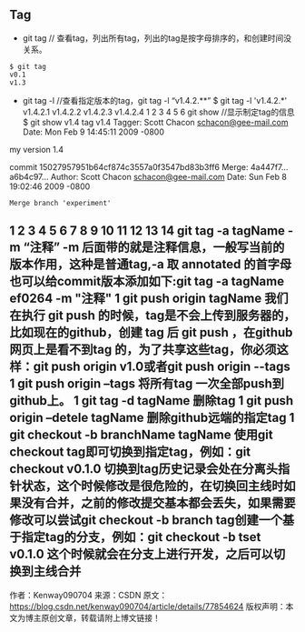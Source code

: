 
## Tag

- git tag
// 查看tag，列出所有tag，列出的tag是按字母排序的，和创建时间没关系。
``` git
$ git tag
v0.1
v1.3
```

- git tag -l
//查看指定版本的tag，git tag -l “v1.4.2.**”
$ git tag -l 'v1.4.2.*'
v1.4.2.1
v1.4.2.2
v1.4.2.3
v1.4.2.4
1
2
3
4
5
6
git show
//显示制定tag的信息
$ git show v1.4
tag v1.4
Tagger: Scott Chacon <schacon@gee-mail.com>
Date:   Mon Feb 9 14:45:11 2009 -0800

my version 1.4

commit 15027957951b64cf874c3557a0f3547bd83b3ff6
Merge: 4a447f7... a6b4c97...
Author: Scott Chacon <schacon@gee-mail.com>
Date:   Sun Feb 8 19:02:46 2009 -0800

    Merge branch 'experiment'
1
2
3
4
5
6
7
8
9
10
11
12
13
14
git tag -a tagName -m “注释”
-m 后面带的就是注释信息，一般写当前的版本作用，这种是普通tag,-a 取 annotated 的首字母也可以给commit版本添加如下:git tag -a tagName   ef0264   -m "注释"
1
git push origin tagName
我们在执行 git push 的时候，tag是不会上传到服务器的，比如现在的github，创建 tag 后 git push ，在github网页上是看不到tag 的，为了共享这些tag，你必须这样：git push origin v1.0或者git push origin --tags
1
git push origin –tags
将所有tag 一次全部push到github上。
1
git tag -d tagName
删除tag
1
git push origin –detele tagName
删除github远端的指定tag
1
git checkout -b branchName tagName
    使用git checkout tag即可切换到指定tag，例如：git checkout v0.1.0
切换到tag历史记录会处在分离头指针状态，这个时候修改是很危险的，在切换回主线时如果没有合并，之前的修改提交基本都会丢失，如果需要修改可以尝试git checkout -b branch tag创建一个基于指定tag的分支，例如：git checkout -b tset v0.1.0  这个时候就会在分支上进行开发，之后可以切换到主线合并
--------------------- 
作者：Kenway090704 
来源：CSDN 
原文：https://blog.csdn.net/kenway090704/article/details/77854624 
版权声明：本文为博主原创文章，转载请附上博文链接！
